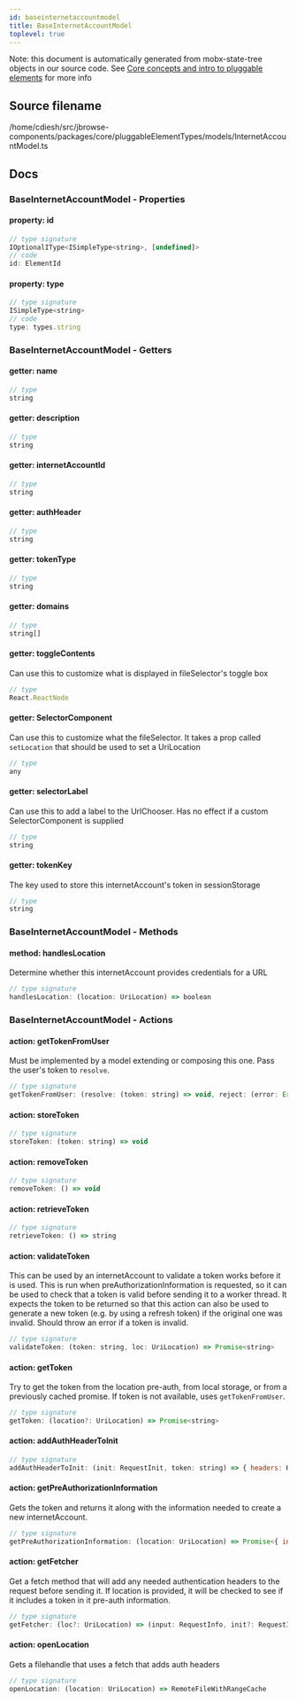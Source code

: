 ```yaml
---
id: baseinternetaccountmodel
title: BaseInternetAccountModel
toplevel: true
---
```


Note: this document is automatically generated from mobx-state-tree objects in
our source code. See
[Core concepts and intro to pluggable elements](/docs/developer_guide/) for more
info

## Source filename

/home/cdiesh/src/jbrowse-components/packages/core/pluggableElementTypes/models/InternetAccountModel.ts

## Docs

### BaseInternetAccountModel - Properties

#### property: id

```js
// type signature
IOptionalIType<ISimpleType<string>, [undefined]>
// code
id: ElementId
```

#### property: type

```js
// type signature
ISimpleType<string>
// code
type: types.string
```

### BaseInternetAccountModel - Getters

#### getter: name

```js
// type
string
```

#### getter: description

```js
// type
string
```

#### getter: internetAccountId

```js
// type
string
```

#### getter: authHeader

```js
// type
string
```

#### getter: tokenType

```js
// type
string
```

#### getter: domains

```js
// type
string[]
```

#### getter: toggleContents

Can use this to customize what is displayed in fileSelector's toggle box

```js
// type
React.ReactNode
```

#### getter: SelectorComponent

Can use this to customize what the fileSelector. It takes a prop called
`setLocation` that should be used to set a UriLocation

```js
// type
any
```

#### getter: selectorLabel

Can use this to add a label to the UrlChooser. Has no effect if a custom
SelectorComponent is supplied

```js
// type
string
```

#### getter: tokenKey

The key used to store this internetAccount's token in sessionStorage

```js
// type
string
```

### BaseInternetAccountModel - Methods

#### method: handlesLocation

Determine whether this internetAccount provides credentials for a URL

```js
// type signature
handlesLocation: (location: UriLocation) => boolean
```

### BaseInternetAccountModel - Actions

#### action: getTokenFromUser

Must be implemented by a model extending or composing this one. Pass the user's
token to `resolve`.

```js
// type signature
getTokenFromUser: (resolve: (token: string) => void, reject: (error: Error) => void) => void
```

#### action: storeToken

```js
// type signature
storeToken: (token: string) => void
```

#### action: removeToken

```js
// type signature
removeToken: () => void
```

#### action: retrieveToken

```js
// type signature
retrieveToken: () => string
```

#### action: validateToken

This can be used by an internetAccount to validate a token works before it is
used. This is run when preAuthorizationInformation is requested, so it can be
used to check that a token is valid before sending it to a worker thread. It
expects the token to be returned so that this action can also be used to
generate a new token (e.g. by using a refresh token) if the original one was
invalid. Should throw an error if a token is invalid.

```js
// type signature
validateToken: (token: string, loc: UriLocation) => Promise<string>
```

#### action: getToken

Try to get the token from the location pre-auth, from local storage, or from a
previously cached promise. If token is not available, uses `getTokenFromUser`.

```js
// type signature
getToken: (location?: UriLocation) => Promise<string>
```

#### action: addAuthHeaderToInit

```js
// type signature
addAuthHeaderToInit: (init: RequestInit, token: string) => { headers: Headers; body?: BodyInit; cache?: RequestCache; credentials?: RequestCredentials; ... 8 more ...; window?: null; }
```

#### action: getPreAuthorizationInformation

Gets the token and returns it along with the information needed to create a new
internetAccount.

```js
// type signature
getPreAuthorizationInformation: (location: UriLocation) => Promise<{ internetAccountType: string; authInfo: { token: string; configuration: any; }; }>
```

#### action: getFetcher

Get a fetch method that will add any needed authentication headers to the
request before sending it. If location is provided, it will be checked to see if
it includes a token in it pre-auth information.

```js
// type signature
getFetcher: (loc?: UriLocation) => (input: RequestInfo, init?: RequestInit) => Promise<Response>
```

#### action: openLocation

Gets a filehandle that uses a fetch that adds auth headers

```js
// type signature
openLocation: (location: UriLocation) => RemoteFileWithRangeCache
```
